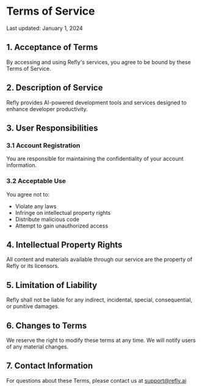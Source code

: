 # Terms of Service

Last updated: January 1, 2024

## 1. Acceptance of Terms

By accessing and using Refly's services, you agree to be bound by these Terms of Service.

## 2. Description of Service

Refly provides AI-powered development tools and services designed to enhance developer productivity.

## 3. User Responsibilities

### 3.1 Account Registration

You are responsible for maintaining the confidentiality of your account information.

### 3.2 Acceptable Use

You agree not to:

- Violate any laws
- Infringe on intellectual property rights
- Distribute malicious code
- Attempt to gain unauthorized access

## 4. Intellectual Property Rights

All content and materials available through our service are the property of Refly or its licensors.

## 5. Limitation of Liability

Refly shall not be liable for any indirect, incidental, special, consequential, or punitive damages.

## 6. Changes to Terms

We reserve the right to modify these terms at any time. We will notify users of any material changes.

## 7. Contact Information

For questions about these Terms, please contact us at support@refly.ai
